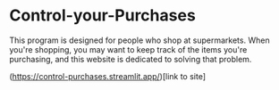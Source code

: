 # Control-your-Purchases
This program is designed for people who shop at supermarkets. When you're shopping, you may want to keep track of the items you're purchasing, and this website is dedicated to solving that problem.

(https://control-purchases.streamlit.app/)[link to site]